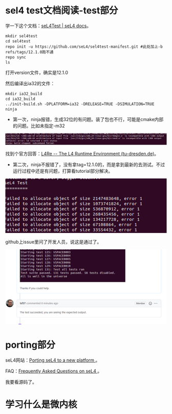 # sel4 test文档阅读-test部分

学一下这个文档：[seL4Test | seL4 docs](https://docs.sel4.systems/projects/sel4test/)。

```
mkdir sel4test
cd sel4test
repo init -u https://github.com/seL4/sel4test-manifest.git #此处加上-b refs/tags/12.1.0跑不通
repo sync
ls
```

打开version文件，确实是12.1.0

然后编译出ia32的文件：

```
mkdir ia32_build
cd ia32_build
../init-build.sh -DPLATFORM=ia32 -DRELEASE=TRUE -DSIMULATION=TRUE
ninja
```

* 第一次，ninja报错，生成32位的有问题。装了包也不行，可能是cmake内部的问题。比如未指定-m32

![image-20220303015633148](images/03.03.assets/image-20220303015633148.png)

找到个官方回答：[L4Re -- The L4 Runtime Environment (tu-dresden.de)](http://os.inf.tu-dresden.de/L4Re/faq.html)。

* 第二次，ninja不报错了，没有拿tag=12.1.0的，而是拿到最新的去测试。不过运行过程中还是有问题，打算看tutorial部分解决。

![image-20220303094717127](images/03.03.assets/image-20220303094717127.png)

github上issue里问了开发人员，说这是通过了。

![1](images/03.03.assets/1.png)

# porting部分

seL4网站：[Porting seL4 to a new platform ](https://docs.sel4.systems/projects/sel4/porting)。

FAQ：[Frequently Asked Questions on seL4 ](https://docs.sel4.systems/projects/sel4/frequently-asked-questions.html)。

我要看源码了。



# 学习什么是微内核









